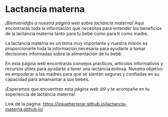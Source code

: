 # **Lactancia materna**

*¡Bienvenid@s a nuestra página web sobre lactancia materna!* Aquí encontrarás toda la información que necesitas para entender los beneficios de la lactancia materna tanto para tu bebé como para ti como madre. 

La lactancia materna es un tema muy importante y nuestra misión es proporcionarte toda la información necesaria para ayudarte a tomar decisiones informadas sobre la alimentación de tu bebé. 

En esta página web encontrarás consejos prácticos, artículos informativos y recursos útiles para ayudarte a tener una lactancia exitosa. Nuestro objetivo es empoderar a las madres para que se sientan seguras y confiadas en su capacidad para amamantar a sus bebés. 

¡Esperamos que encuentres esta página web útil y te acompañe en tu experiencia de lactancia materna!

Link de la página: https://josueherrerar.github.io/lactancia-materna.github.io/